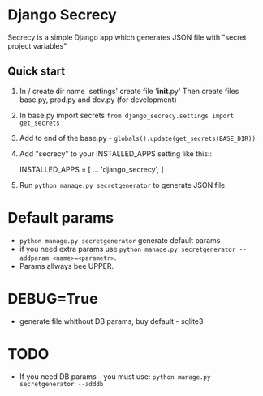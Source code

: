 Django Secrecy
==============

Secrecy is a simple Django app which generates JSON file with "secret project variables"

Quick start
-----------
1. In <ProjName>/<ProjName> create dir name 'settings'
   create file '__init__.py'
   Then create files base.py, prod.py and dev.py (for development)
2. In base.py import secrets `from django_secrecy.settings import get_secrets`
3. Add to end of the base.py - `globals().update(get_secrets(BASE_DIR))`
4. Add "secrecy" to your INSTALLED_APPS setting like this::

    INSTALLED_APPS = [
        ...
        'django_secrecy',
    ]
5. Run `python manage.py secretgenerator` to generate JSON file.

# Default params
- `python manage.py secretgenerator` generate default params
- if you need extra params use `python manage.py secretgenerator --addparam <name>=<parametr>`.
- Params <name> allways bee UPPER.

# DEBUG=True
- generate file whithout DB params, buy default - sqlite3

# TODO
- If you need DB params - you must use:
    `python manage.py secretgenerator --adddb`
